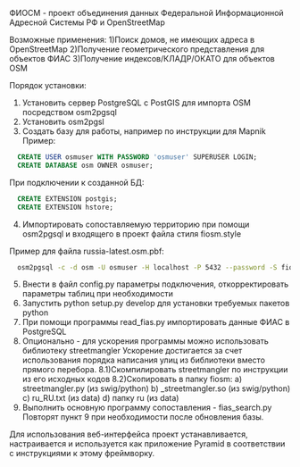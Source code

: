 ФИОСМ - проект объединения данных Федеральной Информационной Адресной Системы РФ и OpenStreetMap

  Возможные применения:
1)Поиск домов, не имеющих адреса в OpenStreetMap
2)Получение геометрического представления для объектов ФИАС 
3)Получение индексов/КЛАДР/ОКАТО для объектов OSM

  Порядок установки:
1) Установить сервер PostgreSQL c PostGIS для импорта OSM посредством osm2pgsql
2) Установить osm2pgsl
3) Создать базу для работы, например по инструкции для Mapnik
  Пример:
  ```SQL
    CREATE USER osmuser WITH PASSWORD 'osmuser' SUPERUSER LOGIN;
    CREATE DATABASE osm OWNER osmuser;
   ```
  При подключении к созданной БД:
  ```SQL
    CREATE EXTENSION postgis;
    CREATE EXTENSION hstore;
  ```
4) Импортировать сопоставляемую территорию при помощи osm2pgsql и 
входящего в проект файла стиля fiosm.style

  Пример для файла russia-latest.osm.pbf:
  ```bash
    osm2pgsql -c -d osm -U osmuser -H localhost -P 5432 --password -S fiosm.style russia-latest.osm.pbf
  ```
5) Внести в файл config.py параметры подключения, 
откорректировать параметры таблиц при необходимости
6) Запустить python setup.py develop для установки требуемых пакетов python
7) При помощи программы read_fias.py импортировать данные ФИАС в PostgreSQL
8) Опционально - для ускорения программы можно использовать библиотеку streetmangler
Ускорение достигается за счет использования порядка написания улиц 
из библиотеки вместо прямого перебора.
8.1)Скомпилировать streetmangler по инструкции из его исходных кодов
8.2)Скопировать в папку fiosm: 
 a) streetmangler.py (из swig/python)
 b) _streetmangler.so (из swig/python)
 c) ru_RU.txt (из data)
 d) папку ru (из data)
9) Выполнить основную программу сопоставления - fias_search.py
Повторят пункт 9 при необходимости после обновления базы.

Для использования веб-интерфейса проект устанавливается, настраивается и используется 
как приложение Pyramid в соответствии с инструкциями к этому фреймворку.
